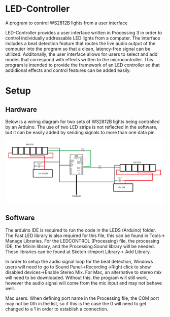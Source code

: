# LED-Controller
A program to control WS2812B lights from a user interface

LED-Controller provides a user interface written in Processing 3 in order to control individually addressable LED lights from a computer. The interface includes a beat detection feature that routes the live audio output of the computer into the program so that a clean, latency-free signal can be utilized. Additonally, the user interface allows for users to select and add modes that correspond with effects written to the microcontroller. This program is intended to provide the framework of an LED controller so that addidional effects and control features can be added easily. 

# Setup
## Hardware
Below is a wiring diagram for two sets of WS2812B lights being controlled by an Arduino. The use of two LED strips is not reflected in the software, but it can be easily added by sending signals to more than one data pin.

![alt text](https://github.com/colesussmeier/LED-Controller/blob/master/WiringDiagram.png)

## Software
The arduino IDE is required to run the code in the LEDS (Arduino) folder. The Fast.LED library is also required for this file, this can be found in Tools-> Manage Libraries. For the LEDCONTROL (Processing) file, the processing IDE, the Minim library, and the Processing.Sound library will be needed. These libraries can be found at Sketch->Import Library-> Add Library.

In order to setup the audio signal loop for the beat detection, Windows users will need to go to Sound Panel->Recording->Right click to show disabled devices->Enable Stereo Mix. For Mac, an alternative to stereo mix will need to be downloaded. Without this, the program will still work, however the audio signal will come from the mic input and may not behave well.

Mac users: When defining port name in the Processing file, the COM port may not be 0th in the list, so if this is the case the 0 will need to get changed to a 1 in order to establish a connection. 
